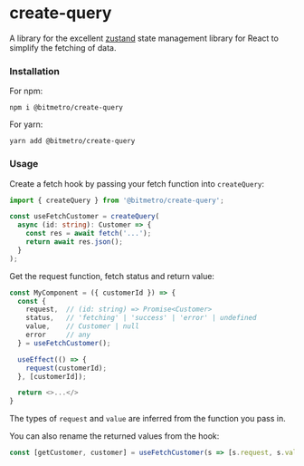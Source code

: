 # create-query

A library for the excellent [zustand](https://www.npmjs.com/package/zustand) state management library for React to simplify the fetching of data.

### Installation

For npm:
```
npm i @bitmetro/create-query
```

For yarn:
```
yarn add @bitmetro/create-query
```

### Usage

Create a fetch hook by passing your fetch function into `createQuery`:

```ts
import { createQuery } from '@bitmetro/create-query';

const useFetchCustomer = createQuery(
  async (id: string): Customer => {
    const res = await fetch('...');
    return await res.json();
  }
);
```

Get the request function, fetch status and return value:
```ts
const MyComponent = ({ customerId }) => {
  const {
    request,  // (id: string) => Promise<Customer>
    status,   // 'fetching' | 'success' | 'error' | undefined
    value,    // Customer | null
    error     // any
  } = useFetchCustomer();

  useEffect(() => {
    request(customerId);
  }, [customerId]);

  return <>...</>
}
```

The types of `request` and `value` are inferred from the function you pass in.

You can also rename the returned values from the hook:
```ts
const [getCustomer, customer] = useFetchCustomer(s => [s.request, s.value]);
```

